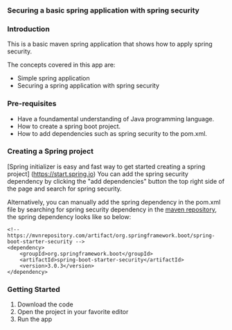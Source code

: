 ### Securing a basic spring application with spring security

### Introduction
This is a basic maven spring application that shows how to apply spring security.
 
The concepts covered in this app are:
- Simple spring application
- Securing a spring application with spring security

### Pre-requisites
- Have a foundamental understanding of Java programming language.
- How to create a spring boot project.
- How to add dependencies such as spring security to the pom.xml.

###  Creating a Spring project
[Spring initializer is easy and fast way to get started creating a spring project] (https://start.spring.io)
You can add the spring security dependency by clicking the "add dependencies" button the top right side of the page and search for spring security. 

Alternatively, you can manually add the spring dependency in the pom.xml file by searching for spring security dependency in the [maven repository](https://mvnrepository.com), the spring dependency looks like so below:

```
<!-- https://mvnrepository.com/artifact/org.springframework.boot/spring-boot-starter-security -->
<dependency>
    <groupId>org.springframework.boot</groupId>
    <artifactId>spring-boot-starter-security</artifactId>
    <version>3.0.3</version>
</dependency>
```

### Getting Started
1. Download the code
2. Open the project in your favorite editor
3. Run the app
